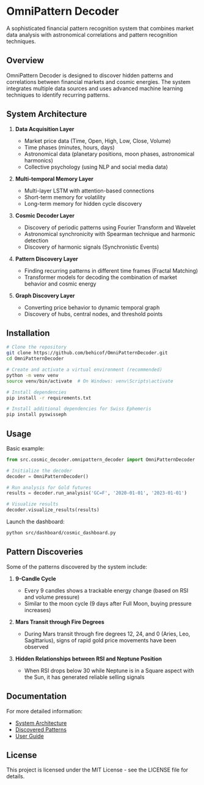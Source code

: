 # OmniPattern Decoder

A sophisticated financial pattern recognition system that combines market data analysis with astronomical correlations and pattern recognition techniques.

## Overview

OmniPattern Decoder is designed to discover hidden patterns and correlations between financial markets and cosmic energies. The system integrates multiple data sources and uses advanced machine learning techniques to identify recurring patterns.

## System Architecture

1. **Data Acquisition Layer**
   - Market price data (Time, Open, High, Low, Close, Volume)
   - Time phases (minutes, hours, days)
   - Astronomical data (planetary positions, moon phases, astronomical harmonics)
   - Collective psychology (using NLP and social media data)

2. **Multi-temporal Memory Layer**
   - Multi-layer LSTM with attention-based connections
   - Short-term memory for volatility
   - Long-term memory for hidden cycle discovery

3. **Cosmic Decoder Layer**
   - Discovery of periodic patterns using Fourier Transform and Wavelet
   - Astronomical synchronicity with Spearman technique and harmonic detection
   - Discovery of harmonic signals (Synchronistic Events)

4. **Pattern Discovery Layer**
   - Finding recurring patterns in different time frames (Fractal Matching)
   - Transformer models for decoding the combination of market behavior and cosmic energy

5. **Graph Discovery Layer**
   - Converting price behavior to dynamic temporal graph
   - Discovery of hubs, central nodes, and threshold points

## Installation

```bash
# Clone the repository
git clone https://github.com/behicof/OmniPatternDecoder.git
cd OmniPatternDecoder

# Create and activate a virtual environment (recommended)
python -m venv venv
source venv/bin/activate  # On Windows: venv\Scripts\activate

# Install dependencies
pip install -r requirements.txt

# Install additional dependencies for Swiss Ephemeris
pip install pyswisseph
```

## Usage

Basic example:

```python
from src.cosmic_decoder.omnipattern_decoder import OmniPatternDecoder

# Initialize the decoder
decoder = OmniPatternDecoder()

# Run analysis for Gold futures
results = decoder.run_analysis('GC=F', '2020-01-01', '2023-01-01')

# Visualize results
decoder.visualize_results(results)
```

Launch the dashboard:

```bash
python src/dashboard/cosmic_dashboard.py
```

## Pattern Discoveries

Some of the patterns discovered by the system include:

1. **9-Candle Cycle**
   - Every 9 candles shows a trackable energy change (based on RSI and volume pressure)
   - Similar to the moon cycle (9 days after Full Moon, buying pressure increases)

2. **Mars Transit through Fire Degrees**
   - During Mars transit through fire degrees 12, 24, and 0 (Aries, Leo, Sagittarius), 
     signs of rapid gold price movements have been observed

3. **Hidden Relationships between RSI and Neptune Position**
   - When RSI drops below 30 while Neptune is in a Square aspect with the Sun, 
     it has generated reliable selling signals

## Documentation

For more detailed information:
- [System Architecture](docs/architecture.md)
- [Discovered Patterns](docs/patterns.md)
- [User Guide](docs/user_guide.md)

## License

This project is licensed under the MIT License - see the LICENSE file for details.